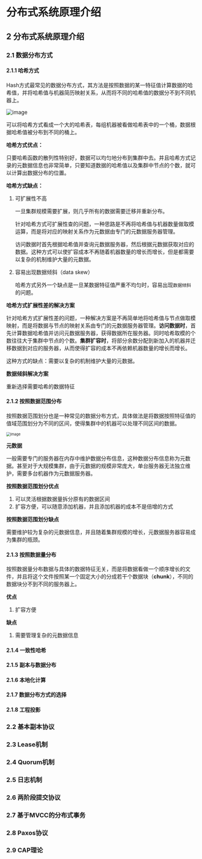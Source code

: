 # 分布式系统原理介绍

## 2 分布式系统原理介绍

### 2.1 数据分布方式

#### 2.1.1 哈希方式

Hash方式最常见的数据分布方式，其方法是按照数据的某一特征值计算数据的哈希值，并将哈希值与机器简历映射关系，从而将不同的哈希值的数据分不到不同机器上。

![image](https://cdn.jsdelivr.net/gh/Andre235/-community@master/src/image.3abv495q5kw0.webp)

可以将哈希方式看成一个大的哈希表，每组机器被看做哈希表中的一个桶，数据根据哈希值被分布到不同的桶上。

**哈希方式优点：**

只要哈希函数的散列性特别好，数据可以均匀地分布到集群中去。并且哈希方式记录的元数据信息也非常简单，只要知道数据的哈希值以及集群中节点的个数，就可以计算出数据分布的位置。

**哈希方式缺点：**

1. 可扩展性不高

   一旦集群规模需要扩展，则几乎所有的数据需要迁移并重新分布。

   针对哈希方式可扩展性查的问题，一种思路是不再将哈希值与机器数量做取模运算，而是将对应的映射关系作为元数据由专门的元数据服务器管理。

   访问数据时首先根据哈希值并查询元数据服务器，然后根据元数据获取对应的数据。这种方式可以使扩容成本不再随着机器数量的增长而增长，但是都需要以复杂的机制维护大量的元数据。

   

2. 容易出现数据倾斜（data skew）

   哈希方式另外一个缺点是一旦某数据特征值严重不均匀时，容易出现`数据倾斜`的问题。

**哈希方式扩展性差的解决方案**

针对哈希方式扩展性差的问题，一种解决方案是不再简单地将哈希值与节点做取模映射，而是将数据与节点的映射关系由专门的元数据服务器管理。**访问数据时**，首先计算数据哈希值并访问元数据服务器，获得数据所在服务器。同时哈希取模的个数往往大于集群中节点的个数。**集群扩容时**，将部分余数分配到新加入的机器并迁移数据到对应的服务器，从而使得扩容的成本不再依赖机器数量的增长而增长。

这种方式的缺点：需要以复杂的机制维护大量的元数据。

**数据倾斜解决方案**

重新选择需要哈希的数据特征

#### 2.1.2 按照数据范围分布

按照数据范围划分也是一种常见的数据分布方式，具体做法是将数据按照特征值的值域范围划分为不同的区间，使得集群中的机器可以处理不同区间的数据。

<img src="https://cdn.jsdelivr.net/gh/Andre235/-community@master/src/image.6jd8jyqxk2c0.webp" alt="image" style="zoom:67%;" />

**元数据**

一般需要专门的服务器在内存中维护数据分布信息，这种数据分布信息称为元数据。甚至对于大规模集群，由于元数据的规模非常庞大，单台服务器无法独立维护，需要多台机器作为元数据服务器。

**按照数据范围划分优点**

1. 可以灵活根据数据量拆分原有的数据区间
2. 扩容方便，可以随意添加机器，并且添加机器的成本不是倍增的方式

**按照数据范围划分缺点**

需要维护较为复杂的元数据信息，并且随着集群规模的增长，元数据服务器容易成为集群的瓶颈。

#### 2.1.3 按照数据量分布

按照数据量分布数据与具体的数据特征无关，而是将数据看做一个顺序增长的文件，并且将这个文件按照某一个固定大小的分成若干个数据块（**chunk**），不同的数据块分不到不同的服务器上。

**优点**

1. 扩容方便

**缺点**

1. 需要管理复杂的元数据信息

#### 2.1.4 一致性哈希

#### 2.1.5 副本与数据分布

#### 2.1.6 本地化计算

#### 2.1.7 数据分布方式的选择

#### 2.1.8 工程投影

### 2.2 基本副本协议

### 2.3 Lease机制

### 2.4 Quorum机制

### 2.5 日志机制

### 2.6 两阶段提交协议

### 2.7 基于MVCC的分布式事务

### 2.8 Paxos协议

### 2.9 CAP理论

